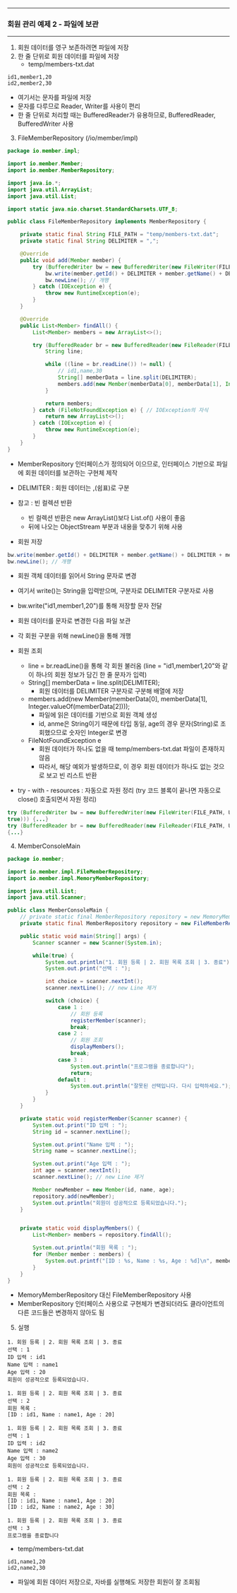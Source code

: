 -----
### 회원 관리 예제 2 - 파일에 보관
-----
1. 회원 데이터를 영구 보존하려면 파일에 저장
2. 한 줄 단위로 회원 데이터를 파일에 저장
   - temp/members-txt.dat
```
id1,member1,20
id2,member2,30
```
  - 여기서는 문자를 파일에 저장
  - 문자를 다루므로 Reader, Writer를 사용이 편리
  - 한 줄 단위로 처리할 때는 BufferedReader가 유용하므로, BufferedReader, BufferedWriter 사용

3. FileMemberRepository (/io/member/impl)
```java
package io.member.impl;

import io.member.Member;
import io.member.MemberRepository;

import java.io.*;
import java.util.ArrayList;
import java.util.List;

import static java.nio.charset.StandardCharsets.UTF_8;

public class FileMemberRepository implements MemberRepository {

    private static final String FILE_PATH = "temp/members-txt.dat";
    private static final String DELIMITER = ",";

    @Override
    public void add(Member member) {
        try (BufferedWriter bw = new BufferedWriter(new FileWriter(FILE_PATH, UTF_8, true))) {
            bw.write(member.getId() + DELIMITER + member.getName() + DELIMITER + member.getAge());
            bw.newLine(); // 개행
        } catch (IOException e) {
            throw new RuntimeException(e);
        }
    }

    @Override
    public List<Member> findAll() {
        List<Member> members = new ArrayList<>();

        try (BufferedReader br = new BufferedReader(new FileReader(FILE_PATH, UTF_8))) {
            String line;

            while ((line = br.readLine()) != null) {
                // id1,name,30
                String[] memberData = line.split(DELIMITER);
                members.add(new Member(memberData[0], memberData[1], Integer.valueOf(memberData[2])));
            }

            return members;
        } catch (FileNotFoundException e) { // IOException의 자식
            return new ArrayList<>();
        } catch (IOException e) {
            throw new RuntimeException(e);
        }
    }
}
```
   - MemberRepository 인터페이스가 정의되어 이으므로, 인터페이스 기반으로 파일에 회원 데이터를 보관하는 구현체 제작
   - DELIMITER : 회원 데이터는 ,(쉼표)로 구분

   - 참고 : 빈 컬렉션 반환
     + 빈 컬렉션 반환은 new ArrayList()보다 List.of() 사용이 좋음
     + 뒤에 나오는 ObjectStream 부분과 내용을 맞추기 위해 사용

   - 회원 저장
```java
bw.write(member.getId() + DELIMITER + member.getName() + DELIMITER + member.getAge());
bw.newLine(); // 개행
```
   - 회원 객체 데이터를 읽어서 String 문자로 변경
   - 여기서 write()는 String을 입력받으며, 구분자로 DELIMITER 구분자로 사용
   - bw.write("id1,member1,20")를 통해 저장할 문자 전달
   - 회원 데이터를 문자로 변경한 다음 파일 보관
   - 각 회원 구분을 위해 newLine()을 통해 개행

   - 회원 조회
     + line = br.readLine()을 통해 각 회원 불러옴 (line = "id1,member1,20"와 같이 하나의 회원 정보가 담긴 한 줄 문자가 입력)
     + String[] memberData = line.split(DELIMITER);
       * 회원 데이터를 DELIMITER 구분자로 구분해 배열에 저장
     + members.add(new Member(memberData[0], memberData[1], Integer.valueOf(memberData[2])));
       * 파일에 읽은 데이터를 기반으로 회원 객체 생성
       * id, anme은 String이기 때문에 타입 동일, age의 경우 문자(String)로 조회했으므로 숫자인 Integer로 변경
     + FileNotFoundException e
       * 회원 데이터가 하나도 없을 때 temp/members-txt.dat 파일이 존재하지 않음
       * 따라서, 해당 예외가 발생하므로, 이 경우 회원 데이터가 하나도 없는 것으로 보고 빈 리스트 반환

   - try - with - resources : 자동으로 자원 정리 (try 코드 블록이 끝나면 자동으로 close() 호출되면서 자원 정리)
```java
try (BufferedWriter bw = new BufferedWriter(new FileWriter(FILE_PATH, UTF_8,
true))) {...}
try (BufferedReader br = new BufferedReader(new FileReader(FILE_PATH, UTF_8)))
{...}
```

4. MemberConsoleMain
```java
package io.member;

import io.member.impl.FileMemberRepository;
import io.member.impl.MemoryMemberRepository;

import java.util.List;
import java.util.Scanner;

public class MemberConsoleMain {
    // private static final MemberRepository repository = new MemoryMemberRepository();
    private static final MemberRepository repository = new FileMemberRepository();

    public static void main(String[] args) {
        Scanner scanner = new Scanner(System.in);

        while(true) {
            System.out.println("1. 회원 등록 | 2. 회원 목록 조회 | 3. 종료");
            System.out.print("선택 : ");

            int choice = scanner.nextInt();
            scanner.nextLine(); // new Line 제거

            switch (choice) {
                case 1 :
                    // 회원 등록
                    registerMember(scanner);
                    break;
                case 2 :
                    // 회원 조회
                    displayMembers();
                    break;
                case 3 :
                    System.out.println("프로그램을 종료합니다");
                    return;
                default :
                    System.out.println("잘못된 선택입니다. 다시 입력하세요.");
            }
        }
    }

    private static void registerMember(Scanner scanner) {
        System.out.print("ID 입력 : ");
        String id = scanner.nextLine();

        System.out.print("Name 입력 : ");
        String name = scanner.nextLine();

        System.out.print("Age 입력 : ");
        int age = scanner.nextInt();
        scanner.nextLine(); // new Line 제거

        Member newMember = new Member(id, name, age);
        repository.add(newMember);
        System.out.println("회원이 성공적으로 등록되었습니다.");
    }


    private static void displayMembers() {
        List<Member> members = repository.findAll();

        System.out.println("회원 목록 : ");
        for (Member member : members) {
            System.out.printf("[ID : %s, Name : %s, Age : %d]\n", member.getId(), member.getName(), member.getAge());
        }
    }
}
```
   - MemoryMemberRepository 대신 FileMemberRepository 사용
   - MemberRepository 인터페이스 사용으로 구현체가 변경되더라도 클라이언트의 다른 코드들은 변경하지 않아도 됨

5. 실행
```
1. 회원 등록 | 2. 회원 목록 조회 | 3. 종료
선택 : 1
ID 입력 : id1
Name 입력 : name1
Age 입력 : 20
회원이 성공적으로 등록되었습니다.

1. 회원 등록 | 2. 회원 목록 조회 | 3. 종료
선택 : 2
회원 목록 : 
[ID : id1, Name : name1, Age : 20]

1. 회원 등록 | 2. 회원 목록 조회 | 3. 종료
선택 : 1
ID 입력 : id2
Name 입력 : name2
Age 입력 : 30
회원이 성공적으로 등록되었습니다.

1. 회원 등록 | 2. 회원 목록 조회 | 3. 종료
선택 : 2
회원 목록 : 
[ID : id1, Name : name1, Age : 20]
[ID : id2, Name : name2, Age : 30]

1. 회원 등록 | 2. 회원 목록 조회 | 3. 종료
선택 : 3
프로그램을 종료합니다
```

   - temp/members-txt.dat
```
id1,name1,20
id2,name2,30
```

   - 파일에 회원 데이터 저장으로, 자바를 실행해도 저장한 회원이 잘 조회됨

